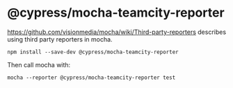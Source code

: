 # @cypress/mocha-teamcity-reporter

https://github.com/visionmedia/mocha/wiki/Third-party-reporters describes using third party reporters in mocha.

```
npm install --save-dev @cypress/mocha-teamcity-reporter
```

Then call mocha with:

`mocha --reporter @cypress/mocha-teamcity-reporter test`

